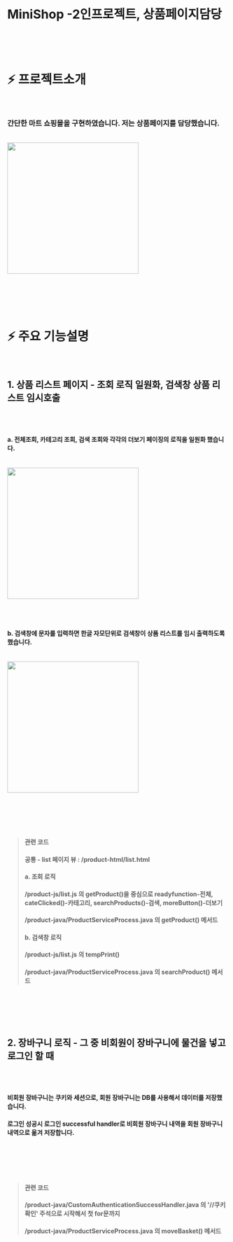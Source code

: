 # MiniShop -2인프로젝트, 상품페이지담당

<br/><br/><br/>
# :zap: 프로젝트소개
<br/>

### 간단한 마트 쇼핑몰을 구현하였습니다. 저는 상품페이지를 담당했습니다.

<br/>

<img src="https://github.com/ByeongHooPark/MiniShop/assets/123047580/070cbe00-5579-48d6-90e9-4ca2869dabbb"  width="300" height="300"/>

<br/><br/><br/><br/>

# :zap: 주요 기능설명

<br/>

##  1. 상품 리스트 페이지 - 조회 로직 일원화, 검색창 상품 리스트 임시호출

<br/><br/>

#### a. 전체조회, 카테고리 조회, 검색 조회와 각각의 더보기 페이징의 로직을 일원화 했습니다.

<br/>

<img src="https://github.com/ByeongHooPark/MiniShop/assets/123047580/070cbe00-5579-48d6-90e9-4ca2869dabbb"  width="300" height="300"/>

<br/><br/>

#### b. 검색창에 문자를 입력하면 한글 자모단위로 검색창이 상품 리스트를 임시 출력하도록 했습니다.

<br/>

<img src="https://github.com/ByeongHooPark/MiniShop/assets/123047580/bdd546d8-94ec-4a0f-8eac-d6caf94da36b"  width="300" height="300"/>

<br/><br/><br/><br/>

> #### 관련 코드
> #### 공통 - list 페이지 뷰 : /product-html/list.html
> 
> #### a. 조회 로직
> #### /product-js/list.js 의 getProduct()을 중심으로 readyfunction-전체, cateClicked()-카테고리,  searchProducts()-검색, moreButton()-더보기
> #### /product-java/ProductServiceProcess.java 의 getProduct() 메서드
>
> #### b. 검색창 로직
> #### /product-js/list.js 의 tempPrint()
> #### /product-java/ProductServiceProcess.java 의 searchProduct() 메서드

<br/><br/><br/><br/>

##  2. 장바구니 로직 - 그 중 비회원이 장바구니에 물건을 넣고 로그인 할 때

<br/><br/>

#### 비회원 장바구니는 쿠키와 세션으로, 회원 장바구니는 DB를 사용해서 데이터를 저장했습니다.
#### 로그인 성공시 로그인 successful handler로 비회원 장바구니 내역을 회원 장바구니 내역으로 옮겨 저장합니다.

<br/><br/><br/><br/>

> #### 관련 코드
> 
> #### /product-java/CustomAuthenticationSuccessHandler.java 의 '//쿠키 확인' 주석으로 시작해서 첫 for문까지
> #### /product-java/ProductServiceProcess.java 의 moveBasket() 메서드
























